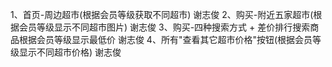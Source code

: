 1、首页-周边超市(根据会员等级获取不同超市)                           谢志俊
2、购买-附近五家超市(根据会员等级显示不同超市图片)                   谢志俊
3、购买-四种搜索方式 + 差价排行搜索商品根据会员等级显示最低价         谢志俊
4、所有"查看其它超市价格"按钮(根据会员等级显示不同超市价格)           谢志俊

